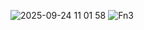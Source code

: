![2025-09-24 11 01 58](https://github.com/user-attachments/assets/020823c7-bcc2-4fb7-bc9b-ec39615389e9)
![Fn3](https://github.com/user-attachments/assets/a5072137-2a23-4071-a921-227de9032008)
